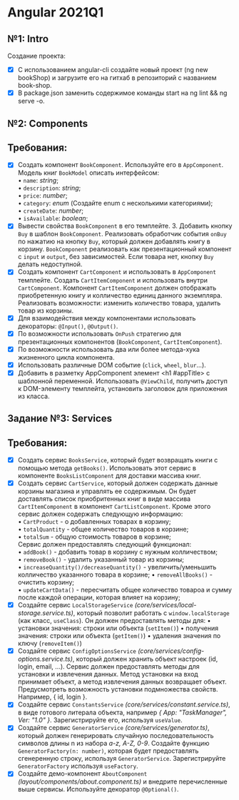# Angular 2021Q1
## №1: Intro
Создание проекта:
  - [x] С использованием angular-cli создайте новый проект (ng new bookShop) и загрузите его на гитхаб в репозиторий с названием book-shop.
  - [x] В package.json заменить содержимое команды start на ng lint && ng serve -o.

## №2: Components

## Требования:

 - [x]  Создать компонент `BookComponent`. Используйте его в `AppComponent`. Модель книг `BookModel` описать интерфейсом:  
   • `name`: _string_;  
   • `description`: _string_;  
   • `price`: _number_;  
   • `category`: _enum_ (Создайте enum с несколькими категориями);  
   • `createDate`: _number_;  
   • `isAvailable`: _boolean_;
 - [x]  Вывести свойства `BookComponent` в его темплейте. 3. Добавить кнопку `Buy` в шаблон `BookComponent`. Реализовать обработчик события `onBuy` по нажатию на кнопку `Buy`, который должен добавлять книгу в корзину. `BookComponent` реализовать как презентационный компонент с `input` и `output`, без зависимостей. Если товара нет, кнопку `Buy` делать недоступной.
 - [x]  Создать компонент `CartComponent` и использовать в `AppComponent` темплейте. Создать `CartItemComponent` и использовать внутри `CartComponent`. Компонент `CartItemComponent` должен отображать приобретенную книгу и колличество единиц данного экземпляра. Реализовать возможности: изменить количество товара, удалить товар из корзины.
 - [x]  Для взаимодействия между компонентами использовать декораторы: `@Input()`, `@Output()`.
 - [x]  По возможности использовать `OnPush` стратегию для презентационных компонентов (`BookComponent`, `CartItemComponent`).
 - [x]  По возможности использовать два или более метода-хука жизненного цикла компонента.
 - [x]  Использовать различные DOM событие (`click`, `wheel`, `blur`...).
 - [x]  Добавить в разметку AppComponent элемент <h1 #appTitle></h1> с шаблонной переменной. Использовать `@ViewChild`, получить доступ к DOM-элементу темплейта, установить заголовок для приложения из класса.

## Задание №3: Services

## Требования:

- [x]  Создать сервис `BooksService`, который будет возвращать книги с помощью метода `getBooks()`. Использовать этот сервис в компоненте `BooksListComponent` для доставки массива книг.
- [x]  Создать сервис `CartService`, который должен содержать данные корзины магазина и управлять ее содержимым. Он будет доставлять список приобритенных книг в виде массива `CartItemComponent` в компонент `CartListComponent`. Кроме этого сервис должен содержать следующую информацию:  
    • `CartProduct` - о добавленных товарах в корзину;  
    • `totalQuantity` - общее количество товаров в корзине;  
    • `totalSum` - общую стоимость товаров в корзине;  
   Сервис должен предоставлять следующий функционал:  
    • `addBook()` - добавить товар в корзину с нужным колличеством;  
    • `removeBook()` - удалить указанный товар из корзины;  
    • `increaseQuantity()/decreaseQuantity()` - увеличить/уменьшить колличество указанного товара в корзине;
   • `removeAllBooks()` - очистить корзину;  
    • `updateCartData()` - пересчитать общее количество товароа и сумму после каждой операции, которая влияет на корзину;
- [x]  Создайте сервис `LocalStorageService` _(core/services/local-storage.service.ts)_, который позволит работать
   с `window.localStorage` (как класс, `useClass`). Он должен предоставлять методы для:
   • установки значения: строки или объекта (`setItem()`)
   • получения значения: строки или объекта (`getItem()`)
   • удаления значения по ключу (`removeItem()`)
- [x]  Создайте сервис `ConfigOptionsService` _(core/services/config-options.service.ts)_, который должен хранить объект настроек (id, login, email, ...). Сервис должен предоставлять методы для установки и извлечения данных. Метод установки на вход принимает объект, а метод извлечения данных возвращает объект. Предусмотреть возможность установки подмножества свойств. Например, { id, login }.
- [x]  Создайте сервис `ConstantsService` _(core/services/constant.service.ts)_, в виде готового литерала объекта, например _{ App: "TaskManager", Ver: "1.0" }_. Зарегистрируйте его, используя `useValue`.
- [x]  Создайте сервис `GeneratorService` _(core/services/generator.ts)_, который должен генерировать случайную последовательность символов длины n из набора _a-z, A-Z, 0-9_. Создайте функцию `GeneratorFactory(n: number)`, которая будет предоставлять сгенеренную строку, используя `GeneratorService`. Зарегистрируйте `GeneratorFactory` используя `useFactory`.
- [x]  Создайте демо-компонент `AboutComponent` _(layout/components/about.component.ts)_ и внедрите перечисленные выше сервисы. Используйте декоратор `@Optional()`.